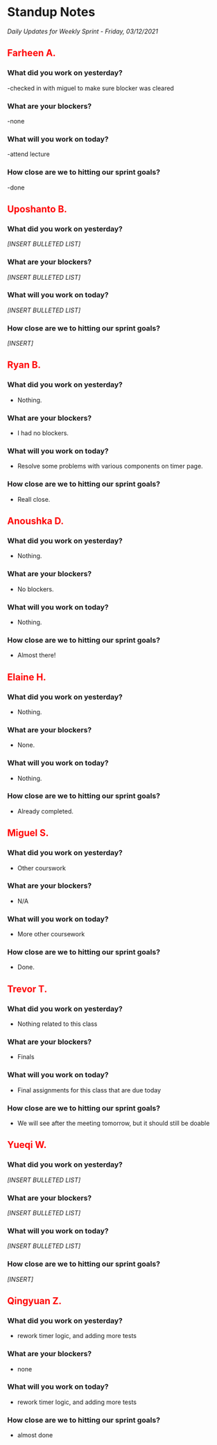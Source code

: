 # Standup Notes
*Daily Updates for Weekly Sprint - Friday, 03/12/2021*

## <span style="color: red;">Farheen A.</span> 

### What did you work on yesterday?
-checked in with miguel to make sure blocker was cleared

### What are your blockers?
-none

### What will you work on today?
-attend lecture

### How close are we to hitting our sprint goals?
-done

## <span style="color: red;">Uposhanto B.</span> 

### What did you work on yesterday?
*[INSERT BULLETED LIST]*

### What are your blockers?
*[INSERT BULLETED LIST]*

### What will you work on today?
*[INSERT BULLETED LIST]*

### How close are we to hitting our sprint goals?
*[INSERT]*

## <span style="color: red;">Ryan B.</span>

### What did you work on yesterday?
- Nothing.

### What are your blockers?
- I had no blockers.

### What will you work on today?
- Resolve some problems with various components on timer page.

### How close are we to hitting our sprint goals?
- Reall close.

## <span style="color: red;">Anoushka D.</span>

### What did you work on yesterday?
- Nothing.

### What are your blockers?
- No blockers.

### What will you work on today?
- Nothing.

### How close are we to hitting our sprint goals?
- Almost there!

## <span style="color: red;">Elaine H.</span>

### What did you work on yesterday?
- Nothing.

### What are your blockers?
- None.

### What will you work on today?
- Nothing.

### How close are we to hitting our sprint goals?
- Already completed.

## <span style="color: red;">Miguel S.</span>

### What did you work on yesterday?
- Other courswork

### What are your blockers?
- N/A

### What will you work on today?
- More other coursework

### How close are we to hitting our sprint goals?
- Done.

## <span style="color: red;">Trevor T.</span>

### What did you work on yesterday?
- Nothing related to this class

### What are your blockers?
- Finals

### What will you work on today?
- Final assignments for this class that are due today

### How close are we to hitting our sprint goals?
- We will see after the meeting tomorrow, but it should still be doable

## <span style="color: red;">Yueqi W.</span>

### What did you work on yesterday?
*[INSERT BULLETED LIST]*

### What are your blockers?
*[INSERT BULLETED LIST]*

### What will you work on today?
*[INSERT BULLETED LIST]*

### How close are we to hitting our sprint goals?
*[INSERT]*

## <span style="color: red;">Qingyuan Z.</span>

### What did you work on yesterday?
- rework timer logic, and adding more tests

### What are your blockers?
- none

### What will you work on today?
- rework timer logic, and adding more tests

### How close are we to hitting our sprint goals?
- almost done
